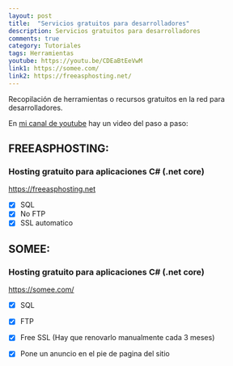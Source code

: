 ```yaml
---
layout: post
title:  "Servicios gratuitos para desarrolladores"
description: Servicios gratuitos para desarrolladores
comments: true
category: Tutoriales
tags: Herramientas
youtube: https://youtu.be/CDEaBtEeVwM
link1: https://somee.com/
link2: https://freeasphosting.net/
---
```

Recopilación de herramientas o recursos gratuitos en la red para desarrolladores.

En <a target="_blank" href="{{ page.youtube }}">mi canal de youtube</a> hay un video del paso a paso:


## FREEASPHOSTING:
### Hosting gratuito para aplicaciones C# (.net core)
<a target="_blank" href="{{ page.link2 }}">https://freeasphosting.net</a> 
- [x] SQL
- [x] No FTP
- [x] SSL automatico

## SOMEE:
### Hosting gratuito para aplicaciones C# (.net core)
<a target="_blank" href="{{ page.link }}">https://somee.com/</a> 
- [x] SQL
- [x] FTP
- [x] Free SSL (Hay que renovarlo manualmente cada 3 meses)
- [x] Pone un anuncio en el pie de pagina del sitio
 
